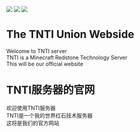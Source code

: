 ![](https://img.shields.io/badge/HTML-True-green) ![](https://img.shields.io/badge/CSS-True-green) ![](https://img.shields.io/badge/JS-True-green)
# The TNTI Union Webside
Welcome to TNTI server  
TNTI is a Minecraft Redstone Technology Server  
This will be our official website  

# TNTI服务器的官网
欢迎使用TNTI服务器  
TNTI是一个我的世界红石技术服务器  
这将是我们的官方网站  
